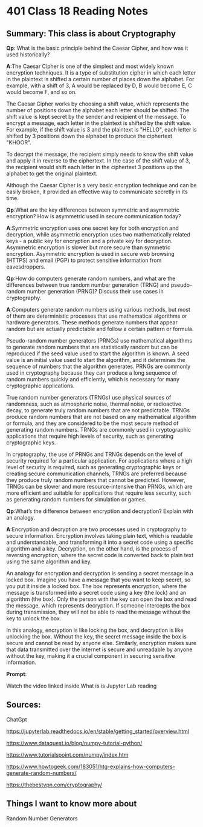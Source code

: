 # 401 Class 18 Reading Notes

## Summary: This class is about Cryptography

**Qp**: What is the basic principle behind the Caesar Cipher, and how was it used historically?

**A**:The Caesar Cipher is one of the simplest and most widely known encryption techniques. It is a type of substitution cipher in which each letter in the plaintext is shifted a certain number of places down the alphabet. For example, with a shift of 3, A would be replaced by D, B would become E, C would become F, and so on.

The Caesar Cipher works by choosing a shift value, which represents the number of positions down the alphabet each letter should be shifted. The shift value is kept secret by the sender and recipient of the message. To encrypt a message, each letter in the plaintext is shifted by the shift value. For example, if the shift value is 3 and the plaintext is "HELLO", each letter is shifted by 3 positions down the alphabet to produce the ciphertext "KHOOR".

To decrypt the message, the recipient simply needs to know the shift value and apply it in reverse to the ciphertext. In the case of the shift value of 3, the recipient would shift each letter in the ciphertext 3 positions up the alphabet to get the original plaintext.

Although the Caesar Cipher is a very basic encryption technique and can be easily broken, it provided an effective way to communicate secretly in its time.


**Qp**:What are the key differences between symmetric and asymmetric encryption? How is asymmetric used in secure communication today?

**A**:Symmetric encryption uses one secret key for both encryption and decryption, while asymmetric encryption uses two mathematically related keys - a public key for encryption and a private key for decryption. Asymmetric encryption is slower but more secure than symmetric encryption. Asymmetric encryption is used in secure web browsing (HTTPS) and email (PGP) to protect sensitive information from eavesdroppers.

**Qp**:How do computers generate random numbers, and what are the differences between true random number generation (TRNG) and pseudo-random number generation (PRNG)? Discuss their use cases in cryptography.

**A**:Computers generate random numbers using various methods, but most of them are deterministic processes that use mathematical algorithms or hardware generators. These methods generate numbers that appear random but are actually predictable and follow a certain pattern or formula.

Pseudo-random number generators (PRNGs) use mathematical algorithms to generate random numbers that are statistically random but can be reproduced if the seed value used to start the algorithm is known. A seed value is an initial value used to start the algorithm, and it determines the sequence of numbers that the algorithm generates. PRNGs are commonly used in cryptography because they can produce a long sequence of random numbers quickly and efficiently, which is necessary for many cryptographic applications.

True random number generators (TRNGs) use physical sources of randomness, such as atmospheric noise, thermal noise, or radioactive decay, to generate truly random numbers that are not predictable. TRNGs produce random numbers that are not based on any mathematical algorithm or formula, and they are considered to be the most secure method of generating random numbers. TRNGs are commonly used in cryptographic applications that require high levels of security, such as generating cryptographic keys.

In cryptography, the use of PRNGs and TRNGs depends on the level of security required for a particular application. For applications where a high level of security is required, such as generating cryptographic keys or creating secure communication channels, TRNGs are preferred because they produce truly random numbers that cannot be predicted. However, TRNGs can be slower and more resource-intensive than PRNGs, which are more efficient and suitable for applications that require less security, such as generating random numbers for simulation or games.

**Qp**:What’s the difference between encryption and decryption? Explain with an analogy.

**A**:Encryption and decryption are two processes used in cryptography to secure information. Encryption involves taking plain text, which is readable and understandable, and transforming it into a secret code using a specific algorithm and a key. Decryption, on the other hand, is the process of reversing encryption, where the secret code is converted back to plain text using the same algorithm and key.

An analogy for encryption and decryption is sending a secret message in a locked box. Imagine you have a message that you want to keep secret, so you put it inside a locked box. The box represents encryption, where the message is transformed into a secret code using a key (the lock) and an algorithm (the box). Only the person with the key can open the box and read the message, which represents decryption. If someone intercepts the box during transmission, they will not be able to read the message without the key to unlock the box.

In this analogy, encryption is like locking the box, and decryption is like unlocking the box. Without the key, the secret message inside the box is secure and cannot be read by anyone else. Similarly, encryption makes sure that data transmitted over the internet is secure and unreadable by anyone without the key, making it a crucial component in securing sensitive information.

**Prompt**:

Watch the video linked inside What is is Jupyter Lab reading

## Sources:

ChatGpt

https://jupyterlab.readthedocs.io/en/stable/getting_started/overview.html

https://www.dataquest.io/blog/numpy-tutorial-python/

https://www.tutorialspoint.com/numpy/index.htm

https://www.howtogeek.com/183051/htg-explains-how-computers-generate-random-numbers/

https://thebestvpn.com/cryptography/


## Things I want to know more about

Random Number Generators 